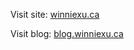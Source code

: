 Visit site: [winniexu.ca](https://winniexu.ca)

Visit blog: [blog.winniexu.ca](http://blog.winniexu.ca)
